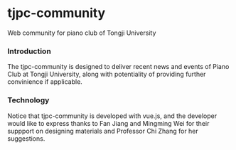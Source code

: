 # tjpc-community
Web community for piano club of Tongji University

### Introduction
The tjpc-community is designed to deliver recent news and events of Piano Club at Tongji University, along with potentiality of providing further convinience if applicable.

### Technology
Notice that tjpc-community is developed with vue.js, and the developer would like to express thanks to Fan Jiang and Mingming Wei for their suppport on designing materials and Professor Chi Zhang for her suggestions.